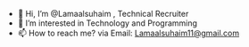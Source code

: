 - 👋 Hi, I’m @Lamaalsuhaim , Technical Recruiter 
- 👀 I’m interested in Technology and Programming
- 📫 How to reach me? via Email: Lamaalsuhaim11@gmail.com
